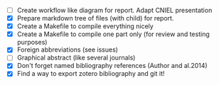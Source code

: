 - [ ] Create workflow like diagram for report. Adapt CNIEL presentation
- [x] Prepare markdown tree of files (with child) for report.
- [x] Create a Makefile to compile everything nicely
- [x] Create a Makefile to compile one part only (for review and testing purposes)
- [x] Foreign abbreviations (see issues)
- [ ] Graphical abstract (like several journals)
- [x] Don't forget named bibliography references (Author and al.2014)
- [x] Find a way to export zotero bibliography and git it!
